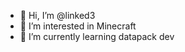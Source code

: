 - 👋 Hi, I’m @linked3
- 👀 I’m interested in Minecraft
- 🌱 I’m currently learning datapack dev
<!---
- 💞️ I’m looking to collaborate on ...
- 📫 How to reach me ...

<!---
linked3/linked3 is a ✨ special ✨ repository because its `README.md` (this file) appears on your GitHub profile.
You can click the Preview link to take a look at your changes.
--->
